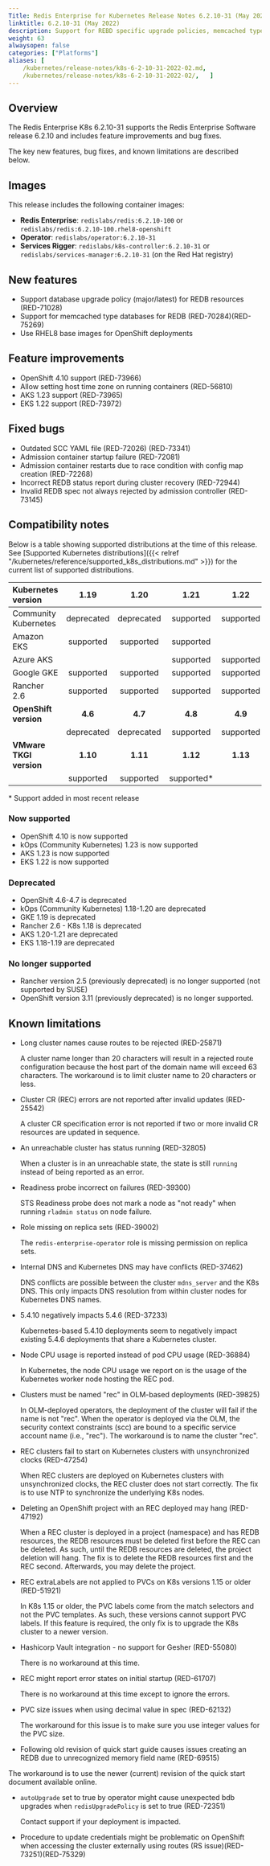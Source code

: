 ```yaml
---
Title: Redis Enterprise for Kubernetes Release Notes 6.2.10-31 (May 2022)
linktitle: 6.2.10-31 (May 2022)
description: Support for REBD specific upgrade policies, memcached type REDBs, and RHEL8 for OpenShift, as well as feature improvements and bug fixes.
weight: 63
alwaysopen: false
categories: ["Platforms"]
aliases: [
    /kubernetes/release-notes/k8s-6-2-10-31-2022-02.md,
    /kubernetes/release-notes/k8s-6-2-10-31-2022-02/,   ]
---
```

## Overview

The Redis Enterprise K8s 6.2.10-31 supports the Redis Enterprise Software release 6.2.10 and includes feature improvements and bug fixes.

The key new features, bug fixes, and known limitations are described below.

## Images

This release includes the following container images:

* **Redis Enterprise**: `redislabs/redis:6.2.10-100` or  `redislabs/redis:6.2.10-100.rhel8-openshift`
* **Operator**: `redislabs/operator:6.2.10-31`
* **Services Rigger**: `redislabs/k8s-controller:6.2.10-31` or `redislabs/services-manager:6.2.10-31` (on the Red Hat registry)

## New features

* Support database upgrade policy (major/latest) for REDB resources (RED-71028)
* Support for memcached type databases for REDB (RED-70284)(RED-75269)
* Use RHEL8 base images for OpenShift deployments

## Feature improvements

* OpenShift 4.10 support (RED-73966)
* Allow setting host time zone on running containers (RED-56810)
* AKS 1.23 support (RED-73965)
* EKS 1.22 support (RED-73972)

## Fixed bugs

* Outdated SCC YAML file (RED-72026) (RED-73341)
* Admission container startup failure (RED-72081)
* Admission container restarts due to race condition with config map creation (RED-72268)
* Incorrect REDB status report during cluster recovery (RED-72944)
* Invalid REDB spec not always rejected by admission controller (RED-73145)

## Compatibility notes

Below is a table showing supported distributions at the time of this release. See [Supported Kubernetes distributions]({{< relref "/kubernetes/reference/supported_k8s_distributions.md" >}}) for the current list of supported distributions.

| **Kubernetes version**  | **1.19**   | **1.20**   | **1.21**   | **1.22**   | **1.23**   |
|:------------------------|:----------:|:----------:|:----------:|:----------:|:----------:|
| Community Kubernetes    | deprecated | deprecated | supported  | supported  | supported* |
| Amazon EKS              | supported  | supported  | supported  |            |            |
| Azure AKS               |            |            | supported  | supported  | supported* |
| Google GKE              | supported  | supported  | supported  | supported  |            |
| Rancher 2.6             | supported  | supported  | supported  | supported  |            |
| **OpenShift version**   | **4.6**    | **4.7**    | **4.8**    | **4.9**    | **4.10**   |
|                         | deprecated | deprecated | supported  | supported  | supported* |
| **VMware TKGI version** | **1.10**   | **1.11**   | **1.12**   | **1.13**   |            |
|                         | supported  | supported  | supported* |            |            |

\* Support added in most recent release  

### Now supported

* OpenShift 4.10 is now supported
* kOps (Community Kubernetes) 1.23 is now supported
* AKS 1.23 is now supported
* EKS 1.22 is now supported

### Deprecated

* OpenShift 4.6-4.7 is deprecated
* kOps (Community Kubernetes) 1.18-1.20 are deprecated
* GKE 1.19 is deprecated
* Rancher 2.6 - K8s 1.18 is deprecated
* AKS 1.20-1.21 are deprecated
* EKS 1.18-1.19 are deprecated

### No longer supported

* Rancher version 2.5 (previously deprecated) is no longer supported (not supported by SUSE)
* OpenShift version 3.11 (previously deprecated) is no longer supported.

## Known limitations

* Long cluster names cause routes to be rejected  (RED-25871)

  A cluster name longer than 20 characters will result in a rejected route configuration because the host part of the domain name will exceed 63 characters. The workaround is to limit cluster name to 20 characters or less.

* Cluster CR (REC) errors are not reported after invalid updates (RED-25542)
  
  A cluster CR specification error is not reported if two or more invalid CR resources are updated in sequence.

* An unreachable cluster has status running (RED-32805)
  
  When a cluster is in an unreachable state, the state is still `running` instead of being reported as an error.

* Readiness probe incorrect on failures (RED-39300)

  STS Readiness probe does not mark a node as "not ready" when running `rladmin status` on node failure.

* Role missing on replica sets (RED-39002)

  The `redis-enterprise-operator` role is missing permission on replica sets.

* Internal DNS and Kubernetes DNS may have conflicts (RED-37462)

  DNS conflicts are possible between the cluster `mdns_server` and the K8s DNS. This only impacts DNS resolution from within cluster nodes for Kubernetes DNS names.

* 5.4.10 negatively impacts 5.4.6 (RED-37233)

  Kubernetes-based 5.4.10 deployments seem to negatively impact existing 5.4.6 deployments that share a Kubernetes cluster.

* Node CPU usage is reported instead of pod CPU usage (RED-36884)

  In Kubernetes, the node CPU usage we report on is the usage of the Kubernetes worker node hosting the REC pod.

* Clusters must be named "rec" in OLM-based deployments (RED-39825)

  In OLM-deployed operators, the deployment of the cluster will fail if the name is not "rec". When the operator is deployed via the OLM, the security context constraints (scc) are bound to a specific service account name (i.e., "rec"). The workaround is to name the cluster "rec".

* REC clusters fail to start on Kubernetes clusters with unsynchronized clocks (RED-47254)

  When REC clusters are deployed on Kubernetes clusters with unsynchronized clocks, the REC cluster does not start correctly. The fix is to use NTP to synchronize the underlying K8s nodes.

* Deleting an OpenShift project with an REC deployed may hang (RED-47192)

  When a REC cluster is deployed in a project (namespace) and has REDB resources, the REDB resources must be deleted first before the REC can be deleted. As such, until the REDB resources are deleted, the project deletion will hang. The fix is to delete the REDB resources first and the REC second. Afterwards, you may delete the project.

* REC extraLabels are not applied to PVCs on K8s versions 1.15 or older (RED-51921)

  In K8s 1.15 or older, the PVC labels come from the match selectors and not the PVC templates. As such, these versions cannot support PVC labels. If this feature is required, the only fix is to upgrade the K8s cluster to a newer version.

* Hashicorp Vault integration - no support for Gesher (RED-55080)

  There is no workaround at this time.

* REC might report error states on initial startup (RED-61707)

  There is no workaround at this time except to ignore the errors.

* PVC size issues when using decimal value in spec (RED-62132)

  The workaround for this issue is to make sure you use integer values for the PVC size.

* Following old revision of quick start guide causes issues creating an REDB due to unrecognized memory field name (RED-69515)

The workaround is to use the newer (current) revision of the quick start document available online.

* `autoUpgrade` set to true by operator might cause unexpected bdb upgrades when `redisUpgradePolicy` is set to true (RED-72351)

  Contact support if your deployment is impacted.

* Procedure to update credentials might be problematic on OpenShift when accessing the cluster externally using routes (RS issue)(RED-73251)(RED-75329)
